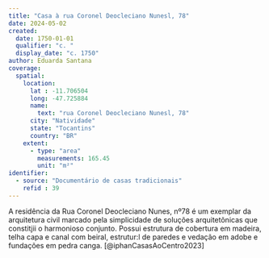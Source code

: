 ```yaml
---
title: "Casa à rua Coronel Deocleciano Nunesl, 78"
date: 2024-05-02
created:
  date: 1750-01-01
  qualifier: "c. "
  display_date: "c. 1750"
author: Eduarda Santana
coverage:
  spatial:
    location:
      lat : -11.706504
      long: -47.725884
      name: 
        text: "rua Coronel Deocleciano Nunesl, 78"
      city: "Natividade"
      state: "Tocantins"
      country: "BR"
    extent:
      - type: "area"
        measurements: 165.45
        unit: "m²"
identifier:
  - source: "Documentário de casas tradicionais"
    refid : 39
---
```


A residência da Rua Coronel Deocleciano Nunes, nº78 é um exemplar da arquitetura civil marcado pela simplicidade de soluções arquitetõnicas que constitjii o harmonioso conjunto. Possui estrutura de cobertura em madeira, telha capa e canal com beiral, estrutur:l de paredes e vedação em adobe e fundações em pedra canga. [@iphanCasasAoCentro2023]
